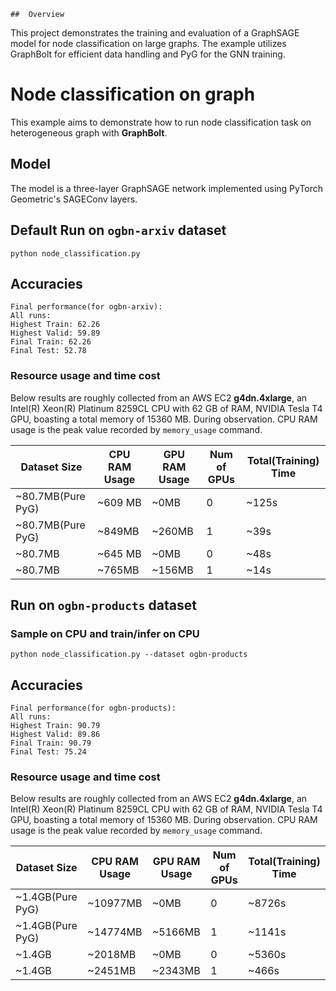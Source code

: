     ##  Overview

This project demonstrates the training and evaluation of a GraphSAGE model for node classification on large graphs. The example utilizes GraphBolt for efficient data handling and PyG for the GNN training.


# Node classification on graph

This example aims to demonstrate how to run node classification task on heterogeneous graph with **GraphBolt**. 

##  Model

The model is a three-layer GraphSAGE network implemented using PyTorch Geometric's SAGEConv layers.


## Default Run on `ogbn-arxiv` dataset

```
python node_classification.py
```




## Accuracies
```
Final performance(for ogbn-arxiv): 
All runs:
Highest Train: 62.26
Highest Valid: 59.89
Final Train: 62.26
Final Test: 52.78
```


### Resource usage and time cost
Below results are roughly collected from an AWS EC2 **g4dn.4xlarge**, an Intel(R) Xeon(R) Platinum 8259CL CPU with 62 GB of RAM, NVIDIA Tesla T4 GPU, boasting a total memory of 15360 MB. During observation. CPU RAM usage is the peak value recorded by `memory_usage` command.



| Dataset Size           | CPU RAM Usage | GPU RAM Usage | Num of GPUs | Total(Training) Time     | 
| ---------------------- | ------------- | ------------- | ----------- | ------------------------ |
| ~80.7MB(Pure PyG)      | ~609  MB      | ~0MB          | 0           | ~125s                    | 
| ~80.7MB(Pure PyG)      | ~849MB        | ~260MB        | 1           | ~39s                     |
| ~80.7MB                | ~645  MB      | ~0MB          | 0           | ~48s                     | 
| ~80.7MB                | ~765MB        | ~156MB        | 1           | ~14s                     |



## Run on `ogbn-products` dataset

### Sample on CPU and train/infer on CPU

```
python node_classification.py --dataset ogbn-products
```

## Accuracies
```
Final performance(for ogbn-products): 
All runs:
Highest Train: 90.79
Highest Valid: 89.86
Final Train: 90.79
Final Test: 75.24
```


### Resource usage and time cost
Below results are roughly collected from an AWS EC2 **g4dn.4xlarge**, an Intel(R) Xeon(R) Platinum 8259CL CPU with 62 GB of RAM, NVIDIA Tesla T4 GPU, boasting a total memory of 15360 MB. During observation. CPU RAM usage is the peak value recorded by `memory_usage` command.

| Dataset Size          | CPU RAM Usage | GPU RAM Usage | Num of GPUs | Total(Training) Time     | 
| --------------------  | ------------- | ------------- | ----------- | ------------------------ |
| ~1.4GB(Pure PyG)      | ~10977MB      | ~0MB          | 0           | ~8726s                   |
| ~1.4GB(Pure PyG)      | ~14774MB      | ~5166MB       | 1           | ~1141s                   |
| ~1.4GB                | ~2018MB       | ~0MB          | 0           | ~5360s                   |
| ~1.4GB                | ~2451MB       | ~2343MB       | 1           | ~466s                    |


